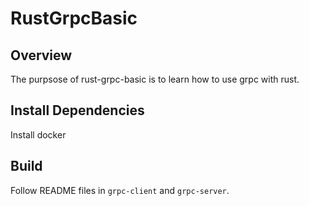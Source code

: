 # RustGrpcBasic

## Overview
The purpsose of rust-grpc-basic is to learn how to use grpc with rust. 

## Install Dependencies
Install docker

## Build
Follow README files in `grpc-client` and `grpc-server`.